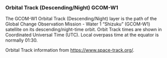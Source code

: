 ### Orbital Track (Descending/Night) GCOM-W1
The GCOM-W1 Orbital Track (Descending/Night) layer is the path of the Global Change Observation Mission - Water 1 “Shizuku” (GCOM-W1) satellite on its descending/night-time orbit. Orbit Track times are shown in Coordinated Universal Time (UTC). Local overpass time at the equator is normally 01:30.

Orbital Track information from <https://www.space-track.org/>.
